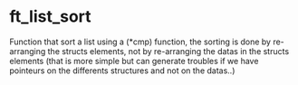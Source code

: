 # ft_list_sort
Function that sort a list using a (*cmp) function, the sorting is done by re-arranging the structs elements, not by re-arranging the datas in the structs elements (that is more simple but can generate troubles if we have pointeurs on the differents structures and not on the datas..)
